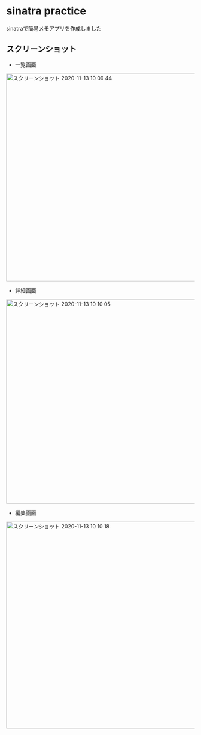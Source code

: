 # sinatra practice

sinatraで簡易メモアプリを作成しました

## スクリーンショット
- 一覧画面
<img width="555" alt="スクリーンショット 2020-11-13 10 09 44" src="https://user-images.githubusercontent.com/50073648/99016225-fd032d80-2599-11eb-90fd-641632951d2e.png">

- 詳細画面
<img width="546" alt="スクリーンショット 2020-11-13 10 10 05" src="https://user-images.githubusercontent.com/50073648/99016263-1015fd80-259a-11eb-8828-c6241918337f.png">

- 編集画面
<img width="553" alt="スクリーンショット 2020-11-13 10 10 18" src="https://user-images.githubusercontent.com/50073648/99016284-1f954680-259a-11eb-946b-fb83088f8e28.png">

